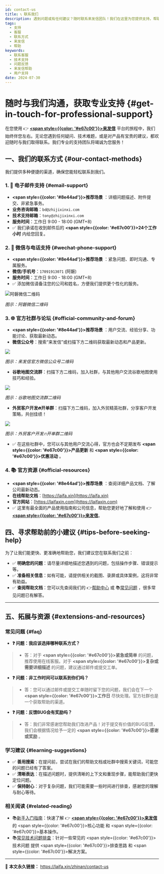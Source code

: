 ```yaml
---
id: contact-us
title: 📞 联系我们
description: 遇到问题或有任何建议？随时联系来发信团队！我们在这里为您提供支持，帮助您充分利用平台功能，拓展您的业务。
tags:
  - 支持
  - 客服
  - 联系方式
  - 来发信
  - 帮助
keywords:
  - 联系客服
  - 技术支持
  - 问题反馈
  - 来发信帮助
  - 用户支持
date: 2024-07-30
---
```


# 随时与我们沟通，获取专业支持 {#get-in-touch-for-professional-support}

在您使用 👉 [**<span style={{color: '#e67c00'}}>来发信</span>**](https://laifaxin.com) 平台的旅程中，我们始终伴您左右。无论您遇到任何疑问、技术难题，或是对产品有宝贵的建议，都欢迎随时与我们取得联系。我们专业的支持团队将竭诚为您服务！

## 一、我们的联系方式 {#our-contact-methods}

我们提供多种便捷的渠道，确保您能轻松联系到我们。

### 1. 📧 电子邮件支持 {#email-support}

- **<span style={{color: '#8e44ad'}}>推荐场景</span>** ：详细问题描述、附件提交、非紧急事务。
- **业务咨询邮箱**：`bd@zhijixinxi.com`
- **技术支持邮箱**：`tony@zhijixinxi.com`
- **服务时间**：工作日 9:00 - 18:00 (GMT+8)
- ✅ 我们承诺在收到邮件后的 **<span style={{color: '#e67c00'}}>24个工作小时</span>** 内给您回复。

### 2. 📱 微信与电话支持 {#wechat-phone-support}

- **<span style={{color: '#8e44ad'}}>推荐场景</span>** ：紧急问题、即时沟通、专属服务。
- **微信/手机号**：`17091913071` (阿磐)
- **服务时间**：工作日 9:00 - 18:00 (GMT+8)
- ✅ 添加微信请备注您的公司和姓名，方便我们提供更个性化的服务。

![阿磐微信二维码](https://cos.files.maozhishi.com/data/web/web-files/wx/tony-apan.png)

_图示：阿磐微信二维码_

### 3. 🌐 官方社群与论坛 {#official-community-and-forum}

- **<span style={{color: '#8e44ad'}}>推荐场景</span>** ：用户交流、经验分享、功能讨论、获取最新动态。
- **微信公众号**：搜索“来发信”或扫描下方二维码获取最新动态和产品更新。

![](https://cos.files.maozhishi.com/data/web/web-files/img/1719314829483.png)

_图示：来发信官方微信公众号二维码_

- **谷歌地图交流群**：扫描下方二维码，加入社群，与其他用户交流谷歌地图使用技巧和经验。

![](https://cos.files.maozhishi.com/data/web/web-files/wx/qy-ggdt.png)

_图示：谷歌地图交流群二维码_

- **外贸客户开发🔥开单群**：扫描下方二维码，加入外贸精英社群，分享客户开发策略，共创佳绩！

![](https://cos.files.maozhishi.com/data/web/web-files/wx/qy-khkf.png)

_图示：外贸客户开发🔥开单群二维码_

- ✅ 在这些社群中，您可以与其他用户交流心得，官方也会不定期发布 **<span style={{color: '#e67c00'}}>产品更新</span>** 和 **<span style={{color: '#e67c00'}}>优惠活动</span>** 。

### 4. 📚 官方资源 {#official-resources}

- **<span style={{color: '#8e44ad'}}>推荐场景</span>** ：查阅详细产品文档、了解公司最新动态。
- **在线帮助文档**：[https://laifa.xin](https://laifa.xin)
- **官方网站**：[https://laifaxin.com](https://laifaxin.com)
- ✅ 这里有最全面的产品使用指南和公司信息，帮助您更好地了解和使用 👉 [**<span style={{color: '#e67c00'}}>来发信</span>**](https://laifaxin.com)。

## 四、寻求帮助前的小建议 {#tips-before-seeking-help}

为了让我们能更快、更准确地帮助您，我们建议您在联系我们之前：

- ✅ **明确您的问题**：请尽量详细地描述您遇到的问题，包括操作步骤、错误提示等。
- ✅ **准备相关信息**：如有可能，请提供相关的截图、录屏或具体案例，这将非常有助益。
- ✅ **查阅帮助文档**：您可以先查阅我们的 👉[帮助中心](https://laifa.xin) 或 📚[常见问题](./faq) ，很多常见问题已有解答。

---

## 五、拓展与资源 {#extensions-and-resources}

### 常见问题 {#faq}

- **❓ 问题：我应该选择哪种联系方式？**
> - 答：对于 **<span style={{color: '#e67c00'}}>紧急或简单</span>** 的问题，推荐使用在线客服。对于 **<span style={{color: '#e67c00'}}>复杂或需要详细描述</span>** 的问题，建议通过邮件或提交工单。

- **❓ 问题：非工作时间可以联系到你们吗？**
> - 答：您可以通过邮件或提交工单随时留下您的问题，我们会在下一个 **<span style={{color: '#e67c00'}}>工作日</span>** 尽快处理。官方社群也是一个获取帮助的渠道。

- **❓ 问题：反馈BUG会有奖励吗？**
> - 答：我们非常感谢您帮助我们改进产品！对于提交有价值的BUG反馈，我们会根据情况给予一定的 **<span style={{color: '#e67c00'}}>感谢或奖励</span>** 。

### 学习建议 {#learning-suggestions}

- ✅ **善用搜索**：在提问前，尝试在我们的帮助文档或社群中搜索关键词，可能您的问题已经有了答案。
- ✅ **清晰表达**：在描述问题时，提供清晰的上下文和重现步骤，能帮助我们更快定位问题。
- ✅ **保持耐心**：对于复杂问题，我们可能需要一些时间进行排查，感谢您的理解与耐心等待。

### 相关阅读 {#related-reading}

- 📚[新手入门指南](./meet-laifaxin)：快速了解 👉 [**<span style={{color: '#e67c00'}}>来发信</span>**](https://laifaxin.com) 的 <span style={{color: '#e67c00'}}>核心功能</span> 和 <span style={{color: '#e67c00'}}>基本操作</span>。
- 📚[常见技术问题排查](./faq)：针对一些常见的 <span style={{color: '#e67c00'}}>技术问题</span> 提供 <span style={{color: '#e67c00'}}>排查思路</span> 和 <span style={{color: '#e67c00'}}>解决方案</span>。

---

🔗 **本文永久链接：** https://laifa.xin/zhinan/contact-us

<!--@include: ../parts/document-signature.md-->